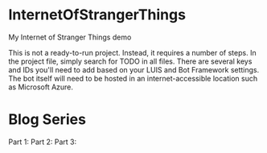 # InternetOfStrangerThings
My Internet of Stranger Things demo


This is not a ready-to-run project. Instead, it requires a number of steps. In the project file, simply search for TODO in all files. There are several keys and IDs you'll need to add based on your LUIS and Bot Framework settings. The bot itself will need to be hosted in an internet-accessible location such as Microsoft Azure.

# Blog Series
Part 1:
Part 2:
Part 3:
